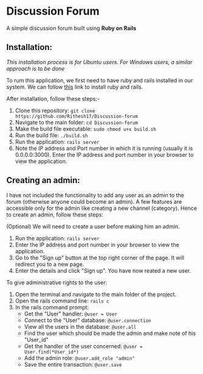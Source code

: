 # Discussion Forum

A simple discussion forum built using **Ruby on Rails**

## Installation:
*This installation process is for Ubuntu users. For Windows users, a similar approach is to be done*

To rum this application, we first need to have ruby and rails installed in our system. We can follow [this](https://gorails.com/setup/ubuntu/16.04) link to install ruby and rails.

After installation, follow these steps:-
1) Clone this repository: ```git clone https://github.com/Rithesh17/Discussion-forum```
2) Navigate to the main folder: ```cd Discussion-forum```
3) Make the build file executable: ```sudo chmod u+x build.sh```
4) Run the build file: ```./build.sh```
5) Run the application: ```rails server```
6) Note the IP address and Port number in which it is running (usually it is 0.0.0.0:3000). Enter the IP address and port number in your browser to view the application.

## Creating an admin:
I have not included the functionality to add any user as an admin to the forum (otherwise anyone could become an admin). A few features are accessible only for the admin like creating a new channel (category). Hence to create an admin, follow these steps:

(Optional) We will need to create a user before making him an admin.
1) Run the application: ```rails server```
2) Enter the IP address and port number in your browser to view the application.
3) Go to the "Sign up" button at the top right corner of the page. It will redirect you to a new page.
4) Enter the details and click "Sign up". You have now reated a new user.

To give administrative rights to the user:
1) Open the terminal and navigate to the main folder of the project.
2) Open the rails command line: ```rails c```
3) In the rails command prompt:
    * Get the "User" handler: ```@user = User```
    * Connect to the "User" database: ```@user.connection```
    * View all the users in the database: ```@user.all```
    * Find the user which should be made the admin and make note of his "User_id"
    * Get the handler of the user concerned: ```@user = User.find(*User_id*)```
    * Add the admin role: ```@user.add_role "admin"```
    * Save the entire transaction: ```@user.save```

